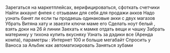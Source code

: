 Зарегаться на маркетплейсах, верифицироваться, сфоткать счетчики
Найти аккаунт фнпея с отзывами для себя для продажи акков 
Надо узнать банят ли если ты продаешь одинаковые акки с двух магазов 
Убрать Витяна хату и зваезти ключи маме его 
Сделать ноут белый , взять доки на 26 й линии 
Заехать к мамке отдать вещи и чашку 
Забрать материнку у тихона купить вкусняху
Узнать за дэдики все (Аренда компа), параметры :
Интернет 100 и больше мегабайт 
Спросить у Ваноса за Альбик как автоматизировать 
Заняться зубами
